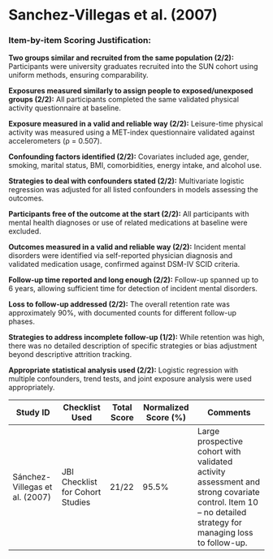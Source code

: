 # Sanchez-Villegas et al. (2007)

### Item-by-item Scoring Justification:

**Two groups similar and recruited from the same population (2/2):** Participants were university graduates recruited into the SUN cohort using uniform methods, ensuring comparability.

**Exposures measured similarly to assign people to exposed/unexposed groups (2/2):** All participants completed the same validated physical activity questionnaire at baseline.

**Exposure measured in a valid and reliable way (2/2):** Leisure-time physical activity was measured using a MET-index questionnaire validated against accelerometers (ρ = 0.507).

**Confounding factors identified (2/2):** Covariates included age, gender, smoking, marital status, BMI, comorbidities, energy intake, and alcohol use.

**Strategies to deal with confounders stated (2/2):** Multivariate logistic regression was adjusted for all listed confounders in models assessing the outcomes.

**Participants free of the outcome at the start (2/2):** All participants with mental health diagnoses or use of related medications at baseline were excluded.

**Outcomes measured in a valid and reliable way (2/2):** Incident mental disorders were identified via self-reported physician diagnosis and validated medication usage, confirmed against DSM-IV SCID criteria.

**Follow-up time reported and long enough (2/2):** Follow-up spanned up to 6 years, allowing sufficient time for detection of incident mental disorders.

**Loss to follow-up addressed (2/2):** The overall retention rate was approximately 90%, with documented counts for different follow-up phases.

**Strategies to address incomplete follow-up (1/2):** While retention was high, there was no detailed description of specific strategies or bias adjustment beyond descriptive attrition tracking.

**Appropriate statistical analysis used (2/2):** Logistic regression with multiple confounders, trend tests, and joint exposure analysis were used appropriately.

| Study ID | Checklist Used | Total Score | Normalized Score (%) | Comments |
| --- | --- | --- | --- | --- |
| Sánchez-Villegas et al. (2007) | JBI Checklist for Cohort Studies | 21/22 | 95.5% | Large prospective cohort with validated activity assessment and strong covariate control. Item 10 – no detailed strategy for managing loss to follow-up. |
